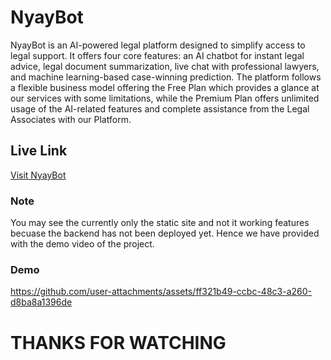 # NyayBot

NyayBot is an AI-powered legal platform designed to simplify access to legal support. It offers four core features: an AI chatbot for instant legal advice, legal document summarization, live chat with professional lawyers, and machine learning-based case-winning prediction. The platform follows a flexible business model offering the Free Plan which provides a glance at our services with some limitations, while the Premium Plan offers unlimited usage of the AI-related features and complete assistance from the Legal Associates with our Platform.

## Live Link
[Visit NyayBot](https://nyay-bot-tau.vercel.app)

### Note
You may see the currently only the static site and not it working features becuase the backend has not been deployed yet. Hence we have provided with the demo video of the project.

### Demo

https://github.com/user-attachments/assets/ff321b49-ccbc-48c3-a260-d8ba8a1396de


# THANKS FOR WATCHING

